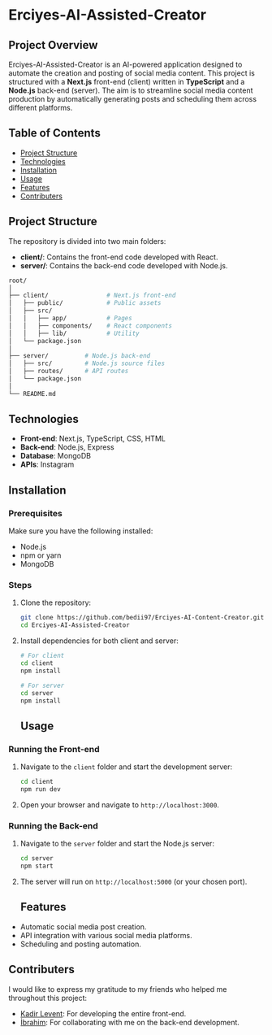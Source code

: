 # Erciyes-AI-Assisted-Creator

## Project Overview

Erciyes-AI-Assisted-Creator is an AI-powered application designed to automate the creation and posting of social media content. This project is structured with a **Next.js** front-end (client) written in **TypeScript** and a **Node.js** back-end (server). The aim is to streamline social media content production by automatically generating posts and scheduling them across different platforms.

## Table of Contents

- [Project Structure](#project-structure)
- [Technologies](#technologies)
- [Installation](#installation)
- [Usage](#usage)
- [Features](#features)
- [Contributers](#contributing)

## Project Structure

The repository is divided into two main folders:

- **client/**: Contains the front-end code developed with React.
- **server/**: Contains the back-end code developed with Node.js.

```bash
root/
│
├── client/                # Next.js front-end
│   ├── public/            # Public assets
│   ├── src/
│   │   ├── app/           # Pages
│   │   ├── components/    # React components
│   │   ├── lib/           # Utility
│   └── package.json
│
├── server/          # Node.js back-end
│   ├── src/         # Node.js source files
│   ├── routes/      # API routes
│   └── package.json
│
└── README.md
```

## Technologies

- **Front-end**: Next.js, TypeScript, CSS, HTML
- **Back-end**: Node.js, Express
- **Database**: MongoDB
- **APIs**: Instagram

## Installation

### Prerequisites

Make sure you have the following installed:

- Node.js
- npm or yarn
- MongoDB

### Steps

1. Clone the repository:
   ```bash
   git clone https://github.com/bedii97/Erciyes-AI-Content-Creator.git
   cd Erciyes-AI-Assisted-Creator
   ```
2. Install dependencies for both client and server:

   ```bash
   # For client
   cd client
   npm install

   # For server
   cd server
   npm install
   ```

   ## Usage

### Running the Front-end

1. Navigate to the `client` folder and start the development server:
   ```bash
   cd client
   npm run dev
   ```
2. Open your browser and navigate to `http://localhost:3000`.

### Running the Back-end

1. Navigate to the `server` folder and start the Node.js server:
   ```bash
   cd server
   npm start
   ```
2. The server will run on `http://localhost:5000` (or your chosen port).

   ## Features

- Automatic social media post creation.
- API integration with various social media platforms.
- Scheduling and posting automation.

## Contributers

I would like to express my gratitude to my friends who helped me throughout this project:

- [Kadir Levent](https://github.com/Kadirleventkabadayi): For developing the entire front-end.
- [İbrahim](https://github.com/ibrahimburu): For collaborating with me on the back-end development.
